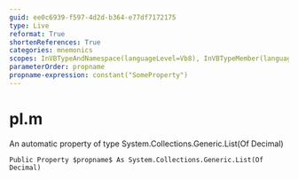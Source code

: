 ```yaml
---
guid: ee0c6939-f597-4d2d-b364-e77df7172175
type: Live
reformat: True
shortenReferences: True
categories: mnemonics
scopes: InVBTypeAndNamespace(languageLevel=Vb8), InVBTypeMember(languageLevel=Vb8)
parameterOrder: propname
propname-expression: constant("SomeProperty")
---
```


# pl.m

An automatic property of type System.Collections.Generic.List(Of Decimal)

```
Public Property $propname$ As System.Collections.Generic.List(Of Decimal)
```
